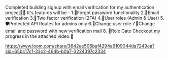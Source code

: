 Completed building signup with email verification for my authentication project🎯🚀
It's features will be -
1.🔐Forgot password functionality
2.📧Email verification
3.📲Two factor verification (2FA)
4.👥User roles (Admin & User)
5.🛡️Protected API Routes for admins only
6.🔄Change user role
7.📨Change email and password with new verification mail
8. 🚪Role Gate
Checkout my progress in the attached video.🚧

https://www.loom.com/share/3642ee506baf4294a9109044da7249ea?sid=65bc17cf-33c2-464b-b0a7-3224397c2334

